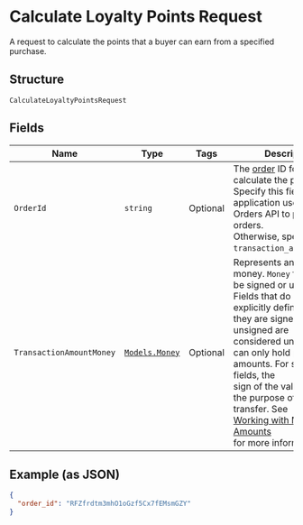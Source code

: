 
# Calculate Loyalty Points Request

A request to calculate the points that a buyer can earn from
a specified purchase.

## Structure

`CalculateLoyaltyPointsRequest`

## Fields

| Name | Type | Tags | Description |
|  --- | --- | --- | --- |
| `OrderId` | `string` | Optional | The [order](../../doc/models/order.md) ID for which to calculate the points.<br>Specify this field if your application uses the Orders API to process orders.<br>Otherwise, specify the `transaction_amount_money`. |
| `TransactionAmountMoney` | [`Models.Money`](../../doc/models/money.md) | Optional | Represents an amount of money. `Money` fields can be signed or unsigned.<br>Fields that do not explicitly define whether they are signed or unsigned are<br>considered unsigned and can only hold positive amounts. For signed fields, the<br>sign of the value indicates the purpose of the money transfer. See<br>[Working with Monetary Amounts](../../https://developer.squareup.com/docs/build-basics/working-with-monetary-amounts)<br>for more information. |

## Example (as JSON)

```json
{
  "order_id": "RFZfrdtm3mhO1oGzf5Cx7fEMsmGZY"
}
```

